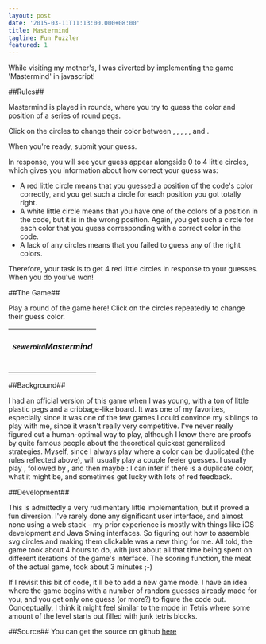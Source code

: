 ```yaml
---
layout: post
date: '2015-03-11T11:13:00.000+08:00'
title: Mastermind
tagline: Fun Puzzler
featured: 1
---
```


While visiting my mother's, I was diverted by implementing the game 'Mastermind' in javascript!

##Rules##

Mastermind is played in rounds, where you try to guess the color and position of a series of round pegs. 

Click on the circles to change their color between <span id="redR" title="red"></span>, <span id="orangeR" title="orange"></span>, <span id="greenR" title="green"></span>, <span id="blueR" title="blue"></span>, <span id="yellowR" title="yellow"></span>, and <span id="whiteR" title="white"></span>.  

When you're ready, submit your guess. 

In response, you will see your guess appear alongside 0 to 4 little circles, which gives you information about how correct your guess was:

- A red little circle <span id="lilredR" title="little red"></span> means that you guessed a position of the code's color correctly, and you get such a circle for each position you got totally right.
- A white little circle <span id="lilwhiteR" title="little white"></span> means that you have one of the colors of a position in the code, but it is in the wrong position. Again, you get such a circle for each color that you guess corresponding with a correct color in the code.
- A lack of any circles means that you failed to guess any of the right colors.

Therefore, your task is to get 4 red little circles in response to your guesses. When you do you've won!

##The Game##

Play a round of the game here! Click on the circles repeatedly to change their guess color.

<table class="table-bordered">
  <tr>
    <td align="center">
      <h5><small>Sewerbird</small>Mastermind</h5>
    </td>
  </tr>
  <tr>
    <td>
      <div id="description"></div>
    </td>
  </tr>
  <tr>
    <td>
      <div id="input"></div>
    </td>
  </tr>
</table>

##Background##

I had an official version of this game when I was young, with a ton of little plastic pegs and a cribbage-like board. It was one of my favorites, especially since it was one of the few games I could convince my siblings to play with me, since it wasn't really very competitive. I've never really figured out a human-optimal way to play, although I know there are proofs by quite famous people about the theoretical quickest generalized strategies. Myself, since I always play where a color can be duplicated (the rules reflected above), will usually play a couple feeler guesses. I usually play <span id="rrgg"></span>, followed by <span id="bbww"></span>, and then maybe <span id="yyoo"></span>: I can infer if there is a duplicate color, what it might be, and sometimes get lucky with lots of red feedback.

##Development##

This is admittedly a very rudimentary little implementation, but it proved a fun diversion. I've rarely done any significant user interface, and almost none using a web stack - my prior experience is mostly with things like iOS development and Java Swing interfaces. So figuring out how to assemble svg circles and making them clickable was a new thing for me. All told, the game took about 4 hours to do, with just about all that time being spent on different iterations of the game's interface. The scoring function, the meat of the actual game, took about 3 minutes ;-)

If I revisit this bit of code, it'll be to add a new game mode. I have an idea where the game begins with a number of random guesses already made for you, and you get only one guess (or more?) to figure the code out. Conceptually, I think it might feel similar to the mode in Tetris where some amount of the level starts out filled with junk tetris blocks.

##Source##
You can get the source on github [here](https://github.com/sewerbird/Mastermind)

<script type='text/javascript' src="/scripts/mastermind/lib/lodash.js"></script>
<script type='text/javascript' src="/scripts/mastermind/client.js"></script>
<script>
  var ccc = generateNewCode(4)
  showColorInput("input")
  var ruleCircleSize = 8
  document.getElementById('redR').appendChild(makeCircle('redx','red',ruleCircleSize))
  document.getElementById('orangeR').appendChild(makeCircle('orangex','orange',ruleCircleSize))
  document.getElementById('yellowR').appendChild(makeCircle('yellowx','yellow',ruleCircleSize))
  document.getElementById('greenR').appendChild(makeCircle('greenx','green',ruleCircleSize))
  document.getElementById('blueR').appendChild(makeCircle('bluex','blue',ruleCircleSize))
  document.getElementById('whiteR').appendChild(makeCircle('whitex','white',ruleCircleSize))
  document.getElementById('lilwhiteR').appendChild(makeCircle('lilwhitex','white',ruleCircleSize / 2))
  document.getElementById('lilredR').appendChild(makeCircle('lilredx','red',ruleCircleSize / 2))
  constructGuessLineUI(['red','red','green','green'], {}, 'rrgg',"span")
  constructGuessLineUI(['blue','blue','white','white'], {}, 'bbww',"span")
  constructGuessLineUI(['yellow','yellow','orange','orange'], {}, 'yyoo',"span")
</script>